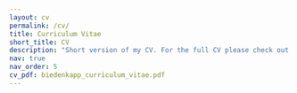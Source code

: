 ```yaml
---
layout: cv
permalink: /cv/
title: Curriculum Vitae
short_title: CV
description: "Short version of my CV. For the full CV please check out the PDF linked on the right.<BR><b>Note: This part of my webpage is only infrequently updated. Last updated: 15.03.2024</b>"
nav: true
nav_order: 5
cv_pdf: biedenkapp_curriculum_vitae.pdf
---
```


